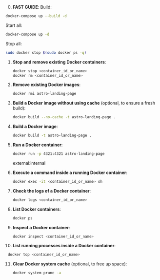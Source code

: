 0. **FAST GUIDE**:
Build:
```bash
docker-compose up --build -d
```
Start all:
```bash
docker-compose up -d
```
Stop all:
```bash
sudo docker stop $(sudo docker ps -q)
```
1. **Stop and remove existing Docker containers**:
   ```bash
   docker stop <container_id_or_name>
   docker rm <container_id_or_name>
   ```

2. **Remove existing Docker images**:
   ```bash
   docker rmi astro-landing-page
   ```

3. **Build a Docker image without using cache** (optional, to ensure a fresh build):
   ```bash
   docker build --no-cache -t astro-landing-page .
   ```

4. **Build a Docker image**:
   ```bash
   docker build -t astro-landing-page .
   ```

5. **Run a Docker container**:
   ```bash
   docker run -p 4321:4321 astro-landing-page
   ```
      external:internal


6. **Execute a command inside a running Docker container**:
   ```bash
   docker exec -it <container_id_or_name> sh
   ```

7. **Check the logs of a Docker container**:
   ```bash
   docker logs <container_id_or_name>
   ```

8. **List Docker containers**:
   ```bash
   docker ps
   ```

9. **Inspect a Docker container**:
   ```bash
   docker inspect <container_id_or_name>
   ```

10. **List running processes inside a Docker container**:
   ```bash
    docker top <container_id_or_name>
   ```

11. **Clear Docker system cache** (optional, to free up space):
    ```bash
    docker system prune -a
    ```


